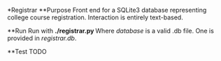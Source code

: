 *Registrar
**Purpose
Front end for a SQLite3 database representing college course registration. Interaction is entirely text-based.

**Run
Run with **./registrar.py <database>**
Where *database* is a valid .db file. One is provided in *registrar.db*.

**Test
TODO
